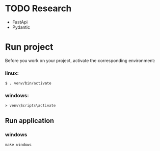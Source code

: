 # TODO Research

- FastApi
- Pydantic

# Run project
Before you work on your project, activate the corresponding environment:
### linux:
```
$ . venv/bin/activate
```
### windows:
```
> venv\Scripts\activate
```
## Run application
### windows
```
make windows
```

